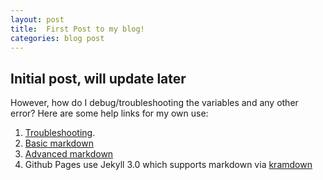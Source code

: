 ```yaml
---
layout: post
title:  First Post to my blog!
categories: blog post
---
```

## Initial post, will update later
However, how do I debug/troubleshooting the variables and any other error?
Here are some help links for my own use:
1. [Troubleshooting](https://help.github.com/articles/troubleshooting-jekyll-builds/).
2. [Basic markdown](https://help.github.com/articles/basic-writing-and-formatting-syntax/)
3. [Advanced markdown](https://help.github.com/articles/basic-writing-and-formatting-syntax/)
4. Github Pages use Jekyll 3.0 which supports markdown via [kramdown](http://kramdown.gettalong.org/quickref.html#quick-reference)
